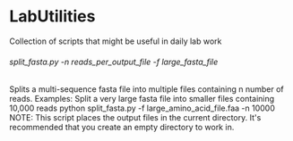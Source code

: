 # LabUtilities
Collection of scripts that might be useful in daily lab work


###### split_fasta.py -n reads_per_output_file -f large_fasta_file
Splits a multi-sequence fasta file into multiple files containing n number of reads.
   Examples:
   Split a very large fasta file into smaller files containing 10,000 reads
     python split_fasta.py -f large_amino_acid_file.faa -n 10000
   NOTE: This script places the output files in the current directory.  It's recommended that
   you create an empty directory to work in.
